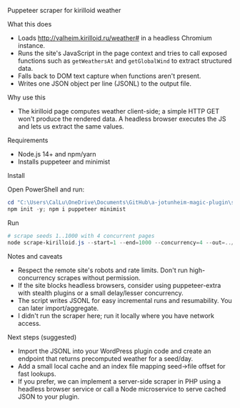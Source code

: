 Puppeteer scraper for kirilloid weather

What this does
- Loads http://valheim.kirilloid.ru/weather#<seed> in a headless Chromium instance.
- Runs the site's JavaScript in the page context and tries to call exposed functions such as `getWeathersAt` and `getGlobalWind` to extract structured data.
- Falls back to DOM text capture when functions aren't present.
- Writes one JSON object per line (JSONL) to the output file.

Why use this
- The kirilloid page computes weather client-side; a simple HTTP GET won't produce the rendered data. A headless browser executes the JS and lets us extract the same values.

Requirements
- Node.js 14+ and npm/yarn
- Installs puppeteer and minimist

Install

Open PowerShell and run:

```powershell
cd "C:\Users\CalLu\OneDrive\Documents\GitHub\a-jotunheim-magic-plugin\scripts"
npm init -y; npm i puppeteer minimist
```

Run

```powershell
# scrape seeds 1..1000 with 4 concurrent pages
node scrape-kirilloid.js --start=1 --end=1000 --concurrency=4 --out=../Google\ Sheets/Super\ Hammer/Prefarb\ Import/scraped-weather.jsonl
```

Notes and caveats
- Respect the remote site's robots and rate limits. Don't run high-concurrency scrapes without permission.
- If the site blocks headless browsers, consider using puppeteer-extra with stealth plugins or a small delay/lesser concurrency.
- The script writes JSONL for easy incremental runs and resumability. You can later import/aggregate.
- I didn't run the scraper here; run it locally where you have network access.

Next steps (suggested)
- Import the JSONL into your WordPress plugin code and create an endpoint that returns precomputed weather for a seed/day.
- Add a small local cache and an index file mapping seed->file offset for fast lookups.
- If you prefer, we can implement a server-side scraper in PHP using a headless browser service or call a Node microservice to serve cached JSON to your plugin.
